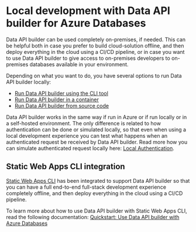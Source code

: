 # Local development with Data API builder for Azure Databases

Data API builder can be used completely on-premises, if needed. This can be helpful both in case you prefer to build cloud-solution offline, and then deploy everything in the cloud using a CI/CD pipeline, or in case you want to use Data API builder to give access to on-premises developers to on-premises databases available in your environment.

Depending on what you want to do, you have several options to run Data API builder locally:

- [Run Data API builder using the CLI tool](./running-using-dab-cli.md)
- [Run Data API builder in a container](./running-using-a-container.md)
- [Run Data API builder from source code](./running-from-source-code.md)

Data API builder works in the same way if run in Azure or if run locally or in a self-hosted environment. The only difference is related to how authentication can be done or simulated locally, so that even when using a local development experience you can test what happens when an authenticated request be received by Data API builder. Read more how you can simulate authenticated request locally here: [Local Authentication](./local-authentication.md).

## Static Web Apps CLI integration

[Static Web Apps CLI](https://azure.github.io/static-web-apps-cli/) has been integrated to support Data API builder so that you can have a full end-to-end full-stack development experience completely offline, and then deploy everything in the cloud using a CI/CD pipeline.

To learn more about how to use Data API builder with Static Web Apps CLI, read the following documentation: [Quickstart: Use Data API builder with Azure Databases](https://learn.microsoft.com/en-us/azure/data-api-builder/getting-started/getting-started-with-data-api-builder)
